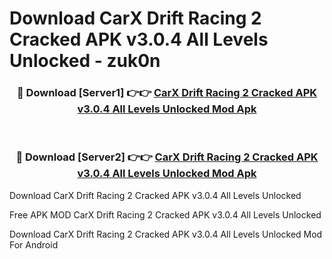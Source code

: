 # Download CarX Drift Racing 2 Cracked APK v3.0.4 All Levels Unlocked - zuk0n



<div align="center">
<h3>🔴 Download [Server1] 👉👉 <a href="https://momento.my/?title=CarX_Drift_Racing_2_Cracked_APK_v3.0.4_All_Levels_Unlocked">CarX Drift Racing 2 Cracked APK v3.0.4 All Levels Unlocked Mod Apk</a></h3><br>

<h3>🔴 Download [Server2] 👉👉 <a href="https://momento.my/?title=CarX_Drift_Racing_2_Cracked_APK_v3.0.4_All_Levels_Unlocked">CarX Drift Racing 2 Cracked APK v3.0.4 All Levels Unlocked Mod Apk</a></h3>
</div>



Download CarX Drift Racing 2 Cracked APK v3.0.4 All Levels Unlocked 

Free APK MOD CarX Drift Racing 2 Cracked APK v3.0.4 All Levels Unlocked 

Download CarX Drift Racing 2 Cracked APK v3.0.4 All Levels Unlocked Mod For Android
